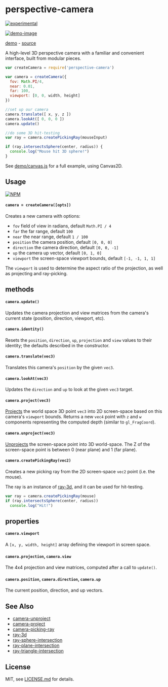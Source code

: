 # perspective-camera

[![experimental](http://badges.github.io/stability-badges/dist/experimental.svg)](http://github.com/badges/stability-badges)

[![demo-image](http://i.imgur.com/anR1By6.png)](http://jam3.github.io/perspective-camera/)

[demo](http://jam3.github.io/perspective-camera/) - [source](demo/canvas.js)

A high-level 3D perspective camera with a familiar and convenient interface, built from modular pieces.

```js
var createCamera = require('perspective-camera')

var camera = createCamera({
  fov: Math.PI/4,
  near: 0.01,
  far: 100,
  viewport: [0, 0, width, height]
})

//set up our camera
camera.translate([ x, y, z ])
camera.lookAt([ 0, 0, 0 ])
camera.update()

//do some 3D hit-testing
var ray = camera.createPickingRay(mouseInput)

if (ray.intersectsSphere(center, radius)) {
  console.log("Mouse hit 3D sphere!")
}
```

See [demo/canvas.js](demo/canvas.js) for a full example, using Canvas2D.

## Usage

[![NPM](https://nodei.co/npm/perspective-camera.png)](https://www.npmjs.com/package/perspective-camera)

#### `camera = createCamera([opts])`

Creates a new camera with options:

- `fov` field of view in radians, default `Math.PI / 4`
- `far` the far range, default `100`
- `near` the near range, default `1 / 100`
- `position` the camera position, default `[0, 0, 0]`
- `direction` the camera direction, default `[0, 0, -1]`
- `up` the camera up vector, default `[0, 1, 0]`
- `viewport` the screen-space viewport bounds, default `[-1, -1, 1, 1]`

The `viewport` is used to determine the aspect ratio of the projection, as well as projecting and ray-picking.

## methods

#### `camera.update()`

Updates the camera projection and view matrices from the camera's current state (position, direction, viewport, etc). 

#### `camera.identity()`

Resets the `position`, `direction`, `up`, `projection` and `view` values to their identity; the defaults described in the constructor.

#### `camera.translate(vec3)`

Translates this camera's `position` by the given `vec3`.

#### `camera.lookAt(vec3)`

Updates the `direction` and `up` to look at the given `vec3` target.

#### `camera.project(vec3)`

[Projects](https://github.com/Jam3/camera-project) the world space 3D point `vec3` into 2D screen-space based on this camera's `viewport` bounds. Returns a new `vec4` point with `z` and `w` components representing the computed depth (similar to `gl_FragCoord`).

#### `camera.unproject(vec3)`

[Unprojects](https://github.com/Jam3/camera-unproject) the screen-space point into 3D world-space. The Z of the screen-space point is between 0 (near plane) and 1 (far plane).

#### `camera.createPickingRay(vec2)`

Creates a new picking ray from the 2D screen-space `vec2` point (i.e. the mouse).

The ray is an instance of [ray-3d](https://github.com/Jam3/ray-3d), and it can be used for hit-testing.

```js
var ray = camera.createPickingRay(mouse)
if (ray.intersectsSphere(center, radius))
  console.log("Hit!")
```

## properties

#### `camera.viewport`

A `[x, y, width, height]` array defining the viewport in screen space.

#### `camera.projection`, `camera.view`

The 4x4 projection and view matrices, computed after a call to `update()`. 

#### `camera.position`, `camera.direction`, `camera.up`

The current position, direction, and up vectors.

## See Also

- [camera-unproject](https://www.npmjs.com/package/camera-unproject)
- [camera-project](https://www.npmjs.com/package/camera-project)
- [camera-picking-ray](https://www.npmjs.com/package/camera-picking-ray)
- [ray-3d](https://www.npmjs.com/package/ray-3d)
- [ray-sphere-intersection](https://www.npmjs.com/package/ray-sphere-intersection)
- [ray-plane-intersection](https://www.npmjs.com/package/ray-plane-intersection)
- [ray-triangle-intersection](https://www.npmjs.com/package/ray-triangle-intersection)

## License

MIT, see [LICENSE.md](http://github.com/Jam3/perspective-camera/blob/master/LICENSE.md) for details.
